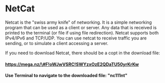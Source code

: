 # **NetCat**

Netcat is the "swiss army knife" of networking. It is a simple networking program that can be used as a client or server. Any data that is received is printed to the terminal \(or file if using file redirection\). Netcat supports both IPv4/IPv6 and TCP/UDP. You can use netcat to receive traffic you are sending, or to simulate a client accessing a server.

If you need to download Netcat, there should be a copt in the download file:

#### https://mega.nz/\#F!oWJwVSRC!SWYzxOzE2QDaTU50yrKrKw

#### Use Terminal to navigate to the downloaded file: "**nc111nt"**



